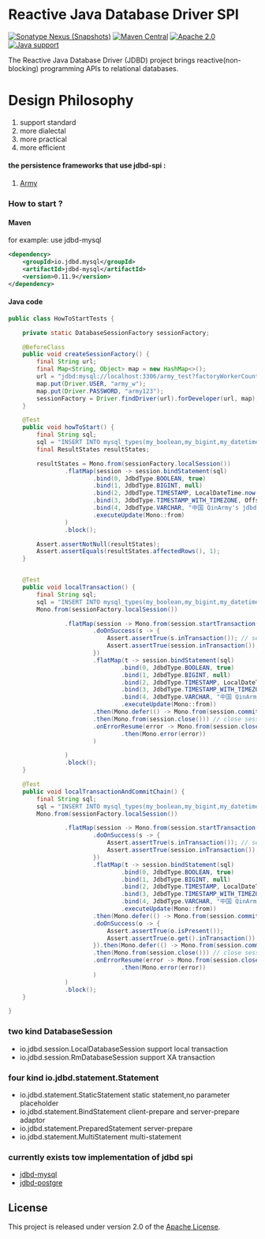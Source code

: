 # Reactive Java Database Driver SPI

[![Sonatype Nexus (Snapshots)](https://img.shields.io/nexus/s/https/s01.oss.sonatype.org/io.jdbd/jdbd-spi.svg)](https://s01.oss.sonatype.org/content/repositories/snapshots/io/jdbd/jdbd-spi/)
[![Maven Central](https://maven-badges.herokuapp.com/maven-central/io.jdbd/jdbd-spi/badge.svg)](https://maven-badges.herokuapp.com/maven-central/io.jdbd/jdbd-spi)
[![Apache 2.0](https://img.shields.io/badge/License-Apache%202.0-blue.svg)](LICENSE)
[![Java support](https://img.shields.io/badge/Java-21+-green?logo=java&logoColor=white)](https://openjdk.java.net/)

The Reactive Java Database Driver (JDBD) project brings reactive(non-blocking) programming APIs to relational databases.

# Design Philosophy

1. support standard
2. more dialectal
3. more practical
4. more efficient

#### the persistence frameworks that use jdbd-spi :

1. [Army](https://github.com/QinArmy/army)

### How to start ?

#### Maven

for example: use jdbd-mysql

```xml
<dependency>
    <groupId>io.jdbd.mysql</groupId>
    <artifactId>jdbd-mysql</artifactId>
    <version>0.11.9</version>
</dependency>
```

#### Java code

```java
public class HowToStartTests {

    private static DatabaseSessionFactory sessionFactory;

    @BeforeClass
    public void createSessionFactory() {
        final String url;
        final Map<String, Object> map = new HashMap<>();
        url = "jdbd:mysql://localhost:3306/army_test?factoryWorkerCount=30";
        map.put(Driver.USER, "army_w");
        map.put(Driver.PASSWORD, "army123");
        sessionFactory = Driver.findDriver(url).forDeveloper(url, map);
    }

    @Test
    public void howToStart() {
        final String sql;
        sql = "INSERT INTO mysql_types(my_boolean,my_bigint,my_datetime,my_datetime6,my_var_char200) VALUES (?,?,?,?,?)";
        final ResultStates resultStates;

        resultStates = Mono.from(sessionFactory.localSession())
                .flatMap(session -> session.bindStatement(sql)
                        .bind(0, JdbdType.BOOLEAN, true)
                        .bind(1, JdbdType.BIGINT, null)
                        .bind(2, JdbdType.TIMESTAMP, LocalDateTime.now())
                        .bind(3, JdbdType.TIMESTAMP_WITH_TIMEZONE, OffsetDateTime.now(ZoneOffset.UTC))
                        .bind(4, JdbdType.VARCHAR, "中国 QinArmy's jdbd \n \\ \t \" \032 \b \r '''  \\' ")
                        .executeUpdate(Mono::from)
                )
                .block();

        Assert.assertNotNull(resultStates);
        Assert.assertEquals(resultStates.affectedRows(), 1);
    }


    @Test
    public void localTransaction() {
        final String sql;
        sql = "INSERT INTO mysql_types(my_boolean,my_bigint,my_datetime,my_datetime6,my_var_char200) VALUES (?,?,?,?,?)";
        Mono.from(sessionFactory.localSession())

                .flatMap(session -> Mono.from(session.startTransaction(TransactionOption.option(Isolation.REPEATABLE_READ, false)))      // start new transaction
                        .doOnSuccess(s -> {
                            Assert.assertTrue(s.inTransaction()); // session in  transaction block
                            Assert.assertTrue(session.inTransaction()); // session in  transaction block
                        })
                        .flatMap(t -> session.bindStatement(sql)
                                .bind(0, JdbdType.BOOLEAN, true)
                                .bind(1, JdbdType.BIGINT, null)
                                .bind(2, JdbdType.TIMESTAMP, LocalDateTime.now())
                                .bind(3, JdbdType.TIMESTAMP_WITH_TIMEZONE, OffsetDateTime.now(ZoneOffset.UTC))
                                .bind(4, JdbdType.VARCHAR, "中国 QinArmy's jdbd \n \\ \t \" \032 \b \r '''  \\' ")
                                .executeUpdate(Mono::from))
                        .then(Mono.defer(() -> Mono.from(session.commit())))    // commit transaction
                        .then(Mono.from(session.close())) // close session if no error, driver don't send message to database server before subscribing
                        .onErrorResume(error -> Mono.from(session.close())  // close session when occur error
                                .then(Mono.error(error))
                        )

                )
                .block();
    }

    @Test
    public void localTransactionAndCommitChain() {
        final String sql;
        sql = "INSERT INTO mysql_types(my_boolean,my_bigint,my_datetime,my_datetime6,my_var_char200) VALUES (?,?,?,?,?)";
        Mono.from(sessionFactory.localSession())

                .flatMap(session -> Mono.from(session.startTransaction(TransactionOption.option(Isolation.REPEATABLE_READ, false)))      // start new transaction
                        .doOnSuccess(s -> {
                            Assert.assertTrue(s.inTransaction()); // session in  transaction block
                            Assert.assertTrue(session.inTransaction()); // session in  transaction block
                        })
                        .flatMap(t -> session.bindStatement(sql)
                                .bind(0, JdbdType.BOOLEAN, true)
                                .bind(1, JdbdType.BIGINT, null)
                                .bind(2, JdbdType.TIMESTAMP, LocalDateTime.now())
                                .bind(3, JdbdType.TIMESTAMP_WITH_TIMEZONE, OffsetDateTime.now(ZoneOffset.UTC))
                                .bind(4, JdbdType.VARCHAR, "中国 QinArmy's jdbd \n \\ \t \" \032 \b \r '''  \\' ")
                                .executeUpdate(Mono::from))
                        .then(Mono.defer(() -> Mono.from(session.commit(Option.singleFunc(Option.CHAIN, Boolean.TRUE)))))    // commit chain transaction
                        .doOnSuccess(o -> {
                            Assert.assertTrue(o.isPresent());
                            Assert.assertTrue(o.get().inTransaction()); // session in new transaction block
                        }).then(Mono.defer(() -> Mono.from(session.commit())))
                        .then(Mono.from(session.close())) // close session if no error, driver don't send message to database server before subscribing
                        .onErrorResume(error -> Mono.from(session.close())  // close session when occur error
                                .then(Mono.error(error))
                        )
                )
                .block();
    }

}
```

### two kind DatabaseSession

* io.jdbd.session.LocalDatabaseSession support local transaction
* io.jdbd.session.RmDatabaseSession support XA transaction

### four kind io.jdbd.statement.Statement

* io.jdbd.statement.StaticStatement static statement,no parameter placeholder
* io.jdbd.statement.BindStatement client-prepare and server-prepare adaptor
* io.jdbd.statement.PreparedStatement server-prepare
* io.jdbd.statement.MultiStatement multi-statement

### currently exists tow implementation of jdbd spi

* [jdbd-mysql](https://github.com/QinArmy/jdbd-mysql "jdbd-mysql")
* [jdbd-postgre](https://github.com/QinArmy/jdbd-postgre "jdbd-postgre")

## License

This project is released under version 2.0 of the [Apache License][l].

[l]: https://www.apache.org/licenses/LICENSE-2.0
